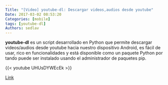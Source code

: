 ```yaml
---
Title: "[Video] youtube-dl: Descargar videos,audios desde youtube"
Date: 2017-03-02 08:53:20
Categories: [mobile]
tags: [youtube-dl]
Authors: sedlav
---
```


**youtube-dl** es un script desarrollado en Python que permite descargar videos/audios desde youtube hacia nuestro dispositivo Android, es fácil de usar, rico en funcionalidades y está disponible como un paquete Python por tando puede ser instalado usando el administrador de paquetes pip.

{{< youtube UHUsDYWEcEk >}}

[Link](https://www.youtube.com/watch?v=UHUsDYWEcEk)
